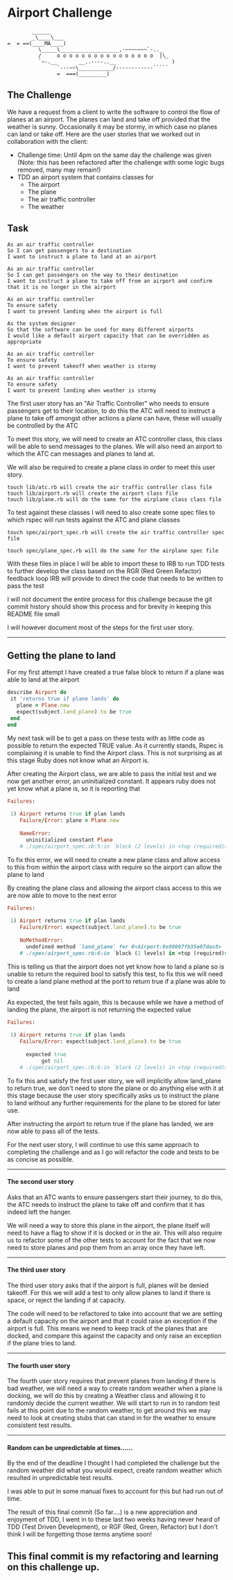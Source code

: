 Airport Challenge
=================

```
        ______
        _\____\___
=  = ==(____MA____)
          \_____\___________________,-~~~~~~~`-.._
          /     o o o o o o o o o o o o o o o o  |\_
          `~-.__       __..----..__                  )
                `---~~\___________/------------`````
                =  ===(_________)

```
The Challenge
---------
We have a request from a client to write the software to control the flow of planes at an airport. The planes can land and take off provided that the weather is sunny. Occasionally it may be stormy, in which case no planes can land or take off.  Here are the user stories that we worked out in collaboration with the client:
 
* Challenge time: Until 4pm on the same day the challenge was given (Note: this has been refactored after the challenge with some logic bugs removed, many may remain!)
* TDD an airport system that contains classes for
   * The airport
   * The plane
   * The air traffic controller
   * The weather
 
 
Task
-----
```
As an air traffic controller
So I can get passengers to a destination
I want to instruct a plane to land at an airport
 
As an air traffic controller
So I can get passengers on the way to their destination
I want to instruct a plane to take off from an airport and confirm that it is no longer in the airport
 
As an air traffic controller
To ensure safety
I want to prevent landing when the airport is full
 
As the system designer
So that the software can be used for many different airports
I would like a default airport capacity that can be overridden as appropriate
 
As an air traffic controller
To ensure safety
I want to prevent takeoff when weather is stormy
 
As an air traffic controller
To ensure safety
I want to prevent landing when weather is stormy
```
 
The first user story has an "Air Traffic Controller" who needs to ensure passengers get to their location, to do this the ATC will need to instruct a plane to take off amongst other actions a plane can have, these will usually be controlled by the ATC
 
To meet this story, we will need to create an ATC controller class, this class will be able to send messages to the planes.
We will also need an airport to which the ATC can messages and planes to land at.
 
We will also be required to create a plane class in order to meet this user story.
 
```
touch lib/atc.rb will create the air traffic controller class file
touch lib/airport.rb will create the airport class file
touch lib/plane.rb will do the same for the airplane class class file
```
 
To test against these classes I will need to also create some spec files to which rspec will run tests against the ATC and plane classes
 
```
touch spec/airport_spec.rb will create the air traffic controller spec file
 
touch spec/plane_spec.rb will do the same for the airplane spec file
```
 
With these files in place I will be able to import these to IRB to run TDD tests to further develop the class based on the RGR (Red Green Refactor) feedback loop IRB will provide to direct the code that needs to be written to pass the test
 
I will not document the entire process for this challenge because the git commit history should show this process and for brevity in keeping this README file small
 
I will however document most of the steps for the first user story.
 
-----
## Getting the plane to land
 
For my first attempt I have created a true false block to return if a plane was able to land at the airport
 
```ruby
describe Airport do
 it 'returns true if plane lands' do
   plane = Plane.new
   expect(subject.land_plane).to be true
 end
end
```
 
My next task will be to get a pass on these tests with as little code as possible to return the expected TRUE value. As it currently stands, Rspec is complaining it is unable to find the Airport class. This is not surprising as at this stage Ruby does not know what an Airport is.
 
After creating the Airport class, we are able to pass the initial test and we now get another error, an uninitialized constant. It appears ruby does not yet know what a plane is, so it is reporting that
 
```ruby
Failures:
 
 1) Airport returns true if plan lands
    Failure/Error: plane = Plane.new
 
    NameError:
      uninitialized constant Plane
    # ./spec/airport_spec.rb:5:in `block (2 levels) in <top (required)>'
```
 
To fix this error, we will need to create a new plane class and allow access to this from within the airport class with require so the airport can allow the plane to land
 
By creating the plane class and allowing the airport class access to this we are now able to move to the next error
 
```ruby
Failures:
 
 1) Airport returns true if plan lands
    Failure/Error: expect(subject.land_plane).to be true
 
    NoMethodError:
      undefined method `land_plane' for #<Airport:0x00007fb35e07dac8>
    # ./spec/airport_spec.rb:6:in `block (2 levels) in <top (required)>'
```
 
This is telling us that the airport does not yet know how to land a plane so is unable to return the required bool to satisfy this test, to fix this we will need to create a land plane method at the port to return true if a plane was able to land
 
As expected, the test fails again, this is because while we have a method of landing the plane, the airport is not returning the expected value
 
```ruby
Failures:
 
 1) Airport returns true if plan lands
    Failure/Error: expect(subject.land_plane).to be true
 
      expected true
           got nil
    # ./spec/airport_spec.rb:6:in `block (2 levels) in <top (required)>'
```

To fix this and satisfy the first user story, we will implicitly allow land_plane to return true, we don't need to store the plane or do anything else with it at this stage because the user story specifically asks us to instruct the plane to land without any further requirements for the plane to be stored for later use.

After instructing the airport to return true if the plane has landed, we are now able to pass all of the tests.

For the next user story, I will continue to use this same approach to completing the challenge and as I go will refactor the code and tests to be as concise as possible.

-----
#### The second user story

Asks that an ATC wants to ensure passengers start their journey, to do this, the ATC needs to instruct the plane to take off and confirm that it has indeed left the hanger.

We will need a way to store this plane in the airport, the plane itself will need to have a flag to show if it is docked or in the air. This will also require us to refactor some of the other tests to account for the fact that we now need to store planes and pop them from an array once they have left.

-----
#### The third user story

The third user story asks that if the airport is full, planes will be denied takeoff. For this we will add a test to only allow planes to land if there is space, or reject the landing if at capacity.

The code will need to be refactored to take into account that we are setting a default capacity on the airport and that it could raise an exception if the airport is full. This means we need to keep track of the planes that are docked, and compare this against the capacity and only raise an exception if the plane tries to land.

-----
#### The fourth user story

The fourth user story requires that prevent planes from landing if there is bad weather, we will need a way to create random weather when a plane is docking, we will do this by creating a Weather class and allowing it to randomly decide the current weather. We will start to run in to random test fails at this point due to the random weather, to get around this we may need to look at creating stubs that can stand in for the weather to ensure consistent test results.

-----
#### Random can be unpredictable at times......



By the end of the deadline I thought I had completed the challenge but the random weather did what you would expect, create random weather which resulted in unpredictable test results.

I was able to put in some manual fixes to account for this but had run out of time.

The result of this final commit (So far....) is a new appreciation and enjoyment of TDD, I went in to these last two weeks having never heard of TDD (Test Driven Development), or RGF (Red, Green, Refactor) but I don't think I will be forgetting those terms anytime soon!

This final commit is my refactoring and learning on this challenge up.
-----